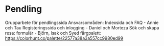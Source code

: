 # Pendling
Grupparbete för pendlingssida
Ansvarsområden: 
Indexsida och FAQ - Annie och Tau
Registeringssida och inlogging - Daniel och Morteza
Sök och skapa resa: formulär - Björn, Isak och Syed
färgpalett: https://colorhunt.co/palette/22577a38a3a557cc9980ed99
